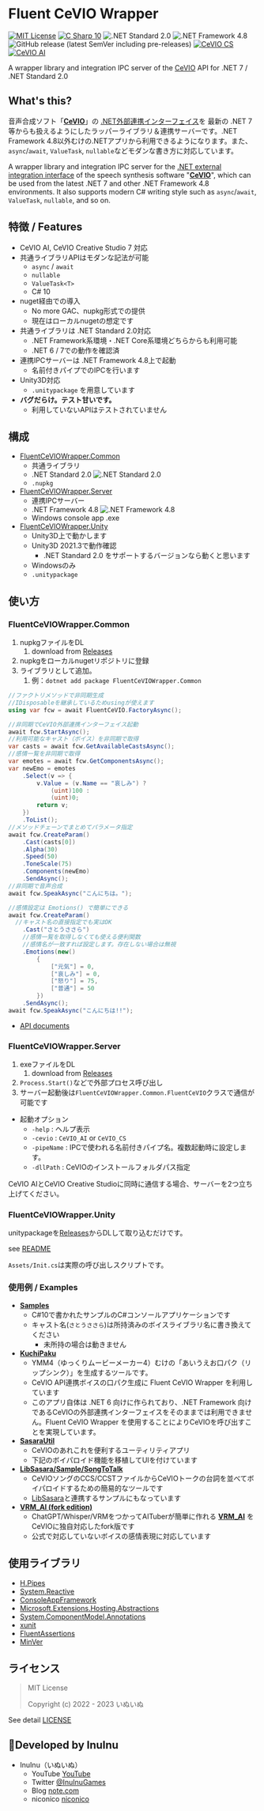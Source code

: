 # Fluent CeVIO Wrapper

[![MIT License](http://img.shields.io/badge/license-MIT-blue.svg?style=flat)](LICENSE) [![C Sharp 10](https://img.shields.io/badge/C%20Sharp-10-4FC08D.svg?logo=csharp&style=flat)](https://learn.microsoft.com/ja-jp/dotnet/csharp/) ![.NET Standard 2.0](https://img.shields.io/badge/%20.NET%20Standard-2.0-blue.svg?logo=dotnet&style=flat) ![.NET Framework 4.8](https://img.shields.io/badge/%20.NET%20Framework-4.8-blue.svg?logo=dotnet&style=flat)
![GitHub release (latest SemVer including pre-releases)](https://img.shields.io/github/v/release/inuinu2022/fluentceviowrapper?include_prereleases&label=%F0%9F%9A%80release)
[![CeVIO CS](https://img.shields.io/badge/CeVIO_Creative_Studio-7.0-d08cbb.svg?logo=&style=flat)](https://cevio.jp/) [![CeVIO AI](https://img.shields.io/badge/CeVIO_AI-8.3-lightgray.svg?logo=&style=flat)](https://cevio.jp/)

A wrapper library and integration IPC server of the [CeVIO](https://cevio.jp/) API for .NET 7 / .NET Standard 2.0

## What's this?

音声合成ソフト「**[CeVIO](https://cevio.jp/)**」の [.NET外部連携インターフェイス](https://cevio.jp/guide/cevio_ai/interface/dotnet/)を 最新の .NET 7等からも扱えるようにしたラッパーライブラリ＆連携サーバーです。.NET Framework 4.8以外むけの.NETアプリから利用できるようになります。また、`async`/`await`, `ValueTask`, `nullable`などモダンな書き方に対応しています。

A wrapper library and integration IPC server for the [.NET external integration interface](https://cevio.jp/guide/cevio_ai/interface/dotnet/) of the speech synthesis software "**[CeVIO](https://cevio.jp/)**", which can be used from the latest .NET 7 and other .NET Framework 4.8 environments. It also supports modern C# writing style such as `async`/`await`, `ValueTask`, `nullable`, and so on.

## 特徴 / Features

- CeVIO AI, CeVIO Creative Studio 7 対応
- 共通ライブラリAPIはモダンな記法が可能
  - `async` / `await`
  - `nullable`
  - `ValueTask<T>`
  - C# 10
- nuget経由での導入
  - No more GAC、nupkg形式での提供
  - 現在はローカルnugetの想定です
- 共通ライブラリは .NET Standard 2.0対応
  - .NET Framework系環境・.NET Core系環境どちらからも利用可能
  - .NET 6 / 7での動作を確認済
- 連携IPCサーバーは .NET Framework 4.8上で起動
  - 名前付きパイプでのIPCを行います
- Unity3D対応
  - `.unitypackage` を用意しています
- **バグだらけ。テスト甘いです。**
  - 利用していないAPIはテストされていません

## 構成

- [FluentCeVIOWrapper.Common](FluentCeVIOWrapper.Common/)
  - 共通ライブラリ
  - .NET Standard 2.0 ![.NET Standard 2.0](https://img.shields.io/badge/%20.NET%20Standard-2.0-blue.svg?logo=dotnet&style=flat)
  - `.nupkg`
- [FluentCeVIOWrapper.Server](FluentCeVIOWrapper.Server/)
  - 連携IPCサーバー
  - .NET Framework 4.8 ![.NET Framework 4.8](https://img.shields.io/badge/%20.NET%20Framework-4.8-blue.svg?logo=dotnet&style=flat)
  - Windows console app .exe
- [FluentCeVIOWrapper.Unity](FluentCeVIOWrapper.Unity/)
  - Unity3D上で動かします
  - Unity3D 2021.3で動作確認
    - .NET Standard 2.0 をサポートするバージョンなら動くと思います
  - Windowsのみ
  - `.unitypackage`

## 使い方

### FluentCeVIOWrapper.Common

1. nupkgファイルをDL
   1. download from [Releases](https://github.com/InuInu2022/FluentCeVIOWrapper/releases)
2. nupkgをローカルnugetリポジトリに登録
3. ライブラリとして追加。
   1. 例：`dotnet add package FluentCeVIOWrapper.Common`

```cs
//ファクトリメソッドで非同期生成
//IDisposableを継承しているためusingが使えます
using var fcw = await FluentCeVIO.FactoryAsync();

//非同期でCeVIO外部連携インターフェイス起動
await fcw.StartAsync();
//利用可能なキャスト（ボイス）を非同期で取得
var casts = await fcw.GetAvailableCastsAsync();
//感情一覧を非同期で取得
var emotes = await fcw.GetComponentsAsync();
var newEmo = emotes
	.Select(v => {
		v.Value = (v.Name == "哀しみ") ?
			(uint)100 :
			(uint)0;
		return v;
	})
	.ToList();
//メソッドチェーンでまとめてパラメータ指定
await fcw.CreateParam()
	.Cast(casts[0])
	.Alpha(30)
	.Speed(50)
	.ToneScale(75)
	.Components(newEmo)
	.SendAsync();
//非同期で音声合成
await fcw.SpeakAsync("こんにちは。");

//感情設定は Emotions() で簡単にできる
await fcw.CreateParam()
  //キャスト名の直接指定でも実はOK
	.Cast("さとうささら")
	//感情一覧を取得しなくても使える便利関数
	//感情名が一致すれば設定します。存在しない場合は無視
	.Emotions(new()
		{
			["元気"] = 0,
			["哀しみ"] = 0,
			["怒り"] = 75,
			["普通"] = 50
		})
	.SendAsync();
await fcw.SpeakAsync("こんにちは!!");
```

- [API documents](https://inuinu2022.github.io/FluentCeVIOWrapper/)

### FluentCeVIOWrapper.Server

1. exeファイルをDL
   1. download from [Releases](https://github.com/InuInu2022/FluentCeVIOWrapper/releases)
2. `Process.Start()`などで外部プロセス呼び出し
3. サーバー起動後は`FluentCeVIOWrapper.Common.FluentCeVIO`クラスで通信が可能です

- 起動オプション
  - `-help` : ヘルプ表示
  - `-cevio` : `CeVIO_AI` or `CeVIO_CS`
  - `-pipeName` : IPCで使われる名前付きパイプ名。複数起動時に設定します。
  - `-dllPath` : CeVIOのインストールフォルダパス指定

CeVIO AIとCeVIO Creative Studioに同時に通信する場合、サーバーを2つ立ち上げてください。

### FluentCeVIOWrapper.Unity

unitypackageを[Releases](https://github.com/InuInu2022/FluentCeVIOWrapper/releases)からDLして取り込むだけです。

see [README](./FluentCeVIOWrapper.Unity/README.md)

`Assets/Init.cs`は実際の呼び出しスクリプトです。

### 使用例 / Examples

- **[Samples](./Samples/)**
  - C#10で書かれたサンプルのC#コンソールアプリケーションです
  - キャスト名(`さとうささら`)は所持済みのボイスライブラリ名に書き換えてください
    - 未所持の場合は動きません
- **[KuchiPaku](https://github.com/InuInu2022/KuchiPaku)**
  - YMM4（ゆっくりムービーメーカー4）むけの「あいうえお口パク（リップシンク）」を生成するツールです。
  - CeVIO API連携ボイスの口パク生成に Fluent CeVIO Wrapper を利用しています
  - このアプリ自体は .NET 6 向けに作られており、.NET Framework 向けであるCeVIOの外部連携インターフェイスをそのままでは利用できません。Fluent CeVIO Wrapper を使用することによりCeVIOを呼び出すことを実現しています。
- **[SasaraUtil](https://github.com/InuInu2022/SasaraUtil)**
  - CeVIOのあれこれを便利するユーティリティアプリ
  - 下記のボイパロイド機能を移植してUIを付けています
- **[LibSasara/Sample/SongToTalk](https://github.com/InuInu2022/LibSasara/tree/master/sample/csharp/SongToTalk)**
  - CeVIOソングのCCS/CCSTファイルからCeVIOトークの台詞を並べてボイパロイドするための簡易的なツールです
  - [LibSasara](https://github.com/InuInu2022/LibSasara/)と連携するサンプルにもなっています
- **[VRM_AI (fork edition)](https://github.com/InuInu2022/VRM_AI)**
  - ChatGPT/Whisper/VRMをつかってAITuberが簡単に作れる **[VRM_AI](https://note.com/tori29umai/n/n81f3dd2343f3)** をCeVIOに独自対応したfork版です
  - 公式で対応していないボイスの感情表現に対応しています

## 使用ライブラリ

- [H.Pipes](https://github.com/HavenDV/H.Pipes)
- [System.Reactive](https://github.com/dotnet/reactive)
- [ConsoleAppFramework](https://github.com/Cysharp/ConsoleAppFramework)
- [Microsoft.Extensions.Hosting.Abstractions](https://www.nuget.org/packages/Microsoft.Extensions.Hosting.Abstractions/)
- [System.ComponentModel.Annotations](https://www.nuget.org/packages/System.ComponentModel.Annotations/)
- [xunit](https://xunit.net/)
- [FluentAssertions](https://fluentassertions.com/)
- [MinVer](https://github.com/adamralph/minver)

## ライセンス

> MIT License
>
> Copyright (c) 2022 - 2023 いぬいぬ

See detail [LICENSE](./LICENSE)

## 🐶Developed by InuInu

- InuInu（いぬいぬ）
  - YouTube [YouTube](https://bit.ly/InuInuMusic)
  - Twitter [@InuInuGames](https://twitter.com/InuInuGames)
  - Blog [note.com](https://note.com/inuinu_)
  - niconico [niconico](https://nico.ms/user/98013232)
